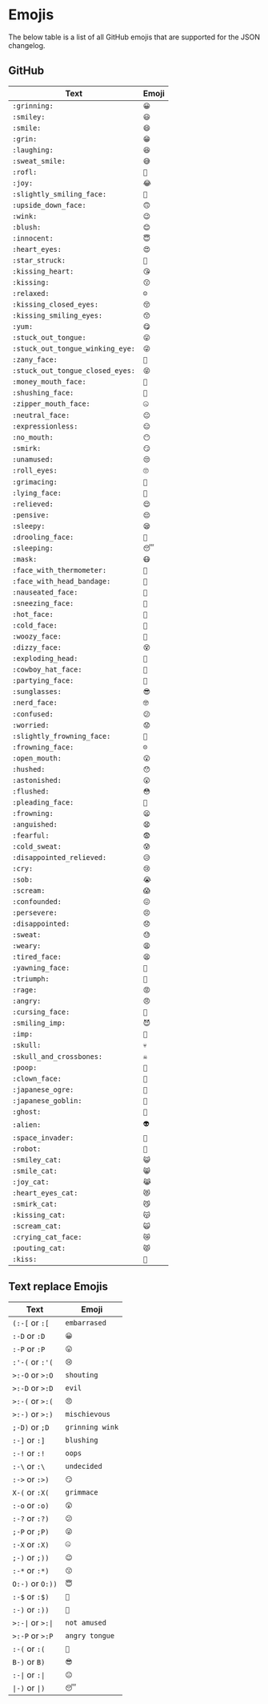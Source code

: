 # Emojis
The below table is a list of all GitHub emojis that are supported for the JSON changelog.

## GitHub
| Text                             | Emoji |
| -------------------------------- | ----- |
| `:grinning:`                     | `😀` |
| `:smiley:`                       | `😃` |
| `:smile:`                        | `😄` |
| `:grin:`                         | `😁` |
| `:laughing:`                     | `😆` |
| `:sweat_smile:`                  | `😅` |
| `:rofl:`                         | `🤣` |
| `:joy:`                          | `😂` |
| `:slightly_smiling_face:`        | `🙂` |
| `:upside_down_face:`             | `🙃` |
| `:wink:`                         | `😉` |
| `:blush:`                        | `😊` |
| `:innocent:`                     | `😇` |
| `:heart_eyes:`                   | `😍` |
| `:star_struck:`                  | `🤩` |
| `:kissing_heart:`                | `😘` |
| `:kissing:`                      | `😗` |
| `:relaxed:`                      | `☺️` |
| `:kissing_closed_eyes:`          | `😚` |
| `:kissing_smiling_eyes:`         | `😙` |
| `:yum:`                          | `😋` |
| `:stuck_out_tongue:`             | `😛` |
| `:stuck_out_tongue_winking_eye:` | `😜` |
| `:zany_face:`                    | `🤪` |
| `:stuck_out_tongue_closed_eyes:` | `😝` |
| `:money_mouth_face:`             | `🤑` |
| `:shushing_face:`                | `🤫` |
| `:zipper_mouth_face:`            | `🤐` |
| `:neutral_face:`                 | `😐` |
| `:expressionless:`               | `😑` |
| `:no_mouth:`                     | `😶` |
| `:smirk:`                        | `😏` |
| `:unamused:`                     | `😒` |
| `:roll_eyes:`                    | `🙄` |
| `:grimacing:`                    | `😬` |
| `:lying_face:`                   | `🤥` |
| `:relieved:`                     | `😌` |
| `:pensive:`                      | `😔` |
| `:sleepy:`                       | `😪` |
| `:drooling_face:`                | `🤤` |
| `:sleeping:`                     | `😴` |
| `:mask:`                         | `😷` |
| `:face_with_thermometer:`        | `🤒` |
| `:face_with_head_bandage:`       | `🤕` |
| `:nauseated_face:`               | `🤢` |
| `:sneezing_face:`                | `🤧` |
| `:hot_face:`                     | `🥵` |
| `:cold_face:`                    | `🥶` |
| `:woozy_face:`                   | `🥴` |
| `:dizzy_face:`                   | `😵` |
| `:exploding_head:`               | `🤯` |
| `:cowboy_hat_face:`              | `🤠` |
| `:partying_face:`                | `🥳` |
| `:sunglasses:`                   | `😎` |
| `:nerd_face:`                    | `🤓` |
| `:confused:`                     | `😕` |
| `:worried:`                      | `😟` |
| `:slightly_frowning_face:`       | `🙁` |
| `:frowning_face:`                | `☹️` |
| `:open_mouth:`                   | `😮` |
| `:hushed:`                       | `😯` |
| `:astonished:`                   | `😲` |
| `:flushed:`                      | `😳` |
| `:pleading_face:`                | `🥺` |
| `:frowning:`                     | `😦` |
| `:anguished:`                    | `😧` |
| `:fearful:`                      | `😨` |
| `:cold_sweat:`                   | `😰` |
| `:disappointed_relieved:`        | `😥` |
| `:cry:`                          | `😢` |
| `:sob:`                          | `😭` |
| `:scream:`                       | `😱` |
| `:confounded:`                   | `😖` |
| `:persevere:`                    | `😣` |
| `:disappointed:`                 | `😞` |
| `:sweat:`                        | `😓` |
| `:weary:`                        | `😩` |
| `:tired_face:`                   | `😫` |
| `:yawning_face:`                 | `🥱` |
| `:triumph:`                      | `😤` |
| `:rage:`                         | `😡` |
| `:angry:`                        | `😠` |
| `:cursing_face:`                 | `🤬` |
| `:smiling_imp:`                  | `😈` |
| `:imp:`                          | `👿` |
| `:skull:`                        | `💀` |
| `:skull_and_crossbones:`         | `☠️` |
| `:poop:`                         | `💩` |
| `:clown_face:`                   | `🤡` |
| `:japanese_ogre:`                | `👹` |
| `:japanese_goblin:`              | `👺` |
| `:ghost:`                        | `👻` |
| `:alien:`                        | `👽` |
| `:space_invader:`                | `👾` |
| `:robot:`                        | `🤖` |
| `:smiley_cat:`                   | `😺` |
| `:smile_cat:`                    | `😸` |
| `:joy_cat:`                      | `😹` |
| `:heart_eyes_cat:`               | `😻` |
| `:smirk_cat:`                    | `😼` |
| `:kissing_cat:`                  | `😽` |
| `:scream_cat:`                   | `🙀` |
| `:crying_cat_face:`              | `😿` |
| `:pouting_cat:`                  | `😾` |
| `:kiss:`                         | `💋` |

## Text replace Emojis
| Text              | Emoji           |
| ----------------- | --------------- |
| `(:-[` or `:[`    | `embarrased`    |
| `:-D` or `:D`     | `😀`           |
| `:-P` or `:P`     | `😛`           |
| `:'-(` or `:'(`   | `😢`           |
| `>:-O` or `>:O`   | `shouting`     |
| `>:-D` or `>:D`   | `evil`         |
| `>:-(` or `>:(`   | `😠`           |
| `>:-)` or `>:)`   | `mischievous`   |
| `;-D)` or `;D`    | `grinning wink` |
| `:-]` or `:]`     | `blushing`      |
| `:-!` or `:!`     | `oops`          |
| `:-\` or `:\`     | `undecided`     |
| `:->` or `:>)`    | `😏`           |
| `X-(` or `:X(`    | `grimmace`      |
| `:-o` or `:o)`    | `😲`           |
| `:-?` or `:?)`    | `😕`           |
| `;-P` or `;P)`    | `😜`           |
| `:-X` or `:X)`    | `🤐`           |
| `;-)` or `;))`    | `😉`           |
| `:-*` or `:*)`    | `😗`           |
| `O:-)` or `O:))`  | `😇`           |
| `:-$` or `:$)`    | `🤑`           |
| `:-)` or `:))`    | `🙂`           |
| `>:-\|` or `>:\|` | `not amused`   |
| `>:-P` or `>:P`   | `angry tongue` |
| `:-(` or `:(`     | `🙁`           |
| `B-)` or `B)`     | `😎`           |
| `:-\|` or `:\|`   | `😐`           |
| `\|-)` or `\|)`   | `😴`           |